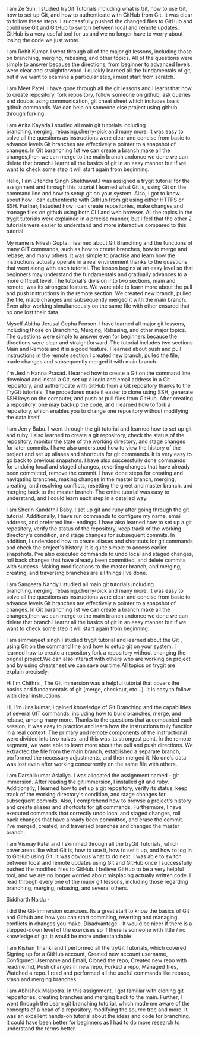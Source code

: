 I am Ze Sun. I studied tryGit Tutorials including what is Git, how to use Git, how to set up Git, and how to authenticate with GitHub from Git. It was clear to follow these steps. I successfully pushed the changed files to GitHub and could use Git and GitHub to switch between local and remote updates. GitHub is a very useful tool for us and we no longer have to worry about losing the code we just wrote.

I am Rohit Kumar. I went through all of the major git lessons, including those on branching, merging, rebasing, and other topics. All of the questions were simple to answer because the directions, from beginner to advanced levels, were clear and straightforward. I quickly learned all the fundamentals of git, but if we want to examine a particular step, i must start from scratch.

I am Meet Patel. I have gone through all the git lessons and I learnt that how to create repository, fork repository, follow someone on github, ask queries and doubts using communication, git cheat sheet which includes basic github commands. We can help on someone else project using github through forking.

I am Anita Kayada.I studied all main git tutorials including branching,merging, rebasing,cherry-pick and many more. It was easy to solve all the questions as instructions were clear and concise from basic to advance levels.Git branches are effectively a pointer to a snapshot of changes.
In Git baranching 1st we can create a branch,make all the changes,then we can merge to the main branch andonce we done we can delete that branch.I learnt all the basics of git in an easy manner but if we want to check some step it will start again from beginning.

Hello, I am Jitendra Singh Shekhawat.I was assigned a trygit tutorial for the assignment and through this tutorial I learned what Git is, using Git on the command line and how to setup git on your system. Also, I got to know about how I can authenticate with GitHub from git using either HTTPS or SSH. Further, I studied how I can create repositories, make changes and manage files on github using both CLI and web browser. All the topics in the trygit tutorials were explained in a precise manner, but I feel that the other 2 tutorials were easier to understand and more interactive compared to this tutorial. 

My name is Nilesh Gupta. I learned about Git Branching and the functions of many GIT commands, such as how to create branches, how to merge and rebase, and many others. It was simple to practise and learn how the instructions actually operate in a real environment thanks to the questions that went along with each tutorial. The lesson begins at an easy level so that beginners may understand the fundamentals and gradually advances to a more difficult level. The tutorial's division into two sections, main and remote, was its strongest feature. We were able to learn more about the pull and push instructions in the remote section. We created new branch, pulled the file, made changes and subsequently merged it with the main branch. Even after working simultaneously on the same file with other ensured that no one lost their data.

Myself Abitha Jerusal Cepha Fenson. I have learned all major git lessons, including those on Branching, Merging, Rebasing, and other major topics. The questions were simple to answer even for beginners because the directions were clear and straightforward. The tutorial includes two sections Main and Remote and it is a good feature. I learned about push and pull instructions in the remote section.I created new branch, pulled the file, made changes and subsequently merged it with main branch.

I'm Jeslin Hanna Prasad. I learned how to create a Git on the command line, download and install a Git, set up a login and email address in a Git repository, and authenticate with GitHub from a Git repository thanks to the TryGit tutorials. The procedures made it easier to clone using SSH, generate SSH keys on the computer, and push or pull files from GitHub. After creating a repository, one may backup the code, and I learned how to fork a repository, which enables you to change one repository without modifying the data itself.

I am Jerry Babu.  I went through the git tutorial and learned how to set up git and ruby. I also learned to create a git repository, check the status of the repository, monitor the state of the working directory, and stage changes for later commits. I have also understood how to view the history of the project and set up aliases and shortcuts for git commands. It is very easy to go back to previous snapshots. I have also successfully done commands for undoing local and staged changes, reverting changes that have already been committed, remove the commit. I have done steps for creating and navigating branches, making changes in the master branch, merging, creating, and resolving conflicts, resetting the greet and master branch, and merging back to the master branch. The entire tutorial was easy to understand, and I could learn each step in a detailed way.

I am Sherin Kandathil Baby. I set up git and ruby after going through the git tutorial. Additionally, I have run commands to configure my name, email address, and preferred line- endings. I have also learned how to set up a git repository, verify the status of the repository, keep track of the working directory's condition, and stage changes for subsequent commits. In addition, I understood how to create aliases and shortcuts for git commands and check the project's history. It is quite simple to access earlier snapshots. I've also executed commands to undo local and staged changes, roll back changes that have already been committed, and delete commits with success. Making modifications to the master branch, and merging, creating, and traversing branches are all things I've done.

I am Sangeeta Nandy.I studied all main git tutorials including branching,merging, rebasing,cherry-pick and many more. It was easy to solve all the questions as instructions were clear and concise from basic to advance levels.Git branches are effectively a pointer to a snapshot of changes. In Git baranching 1st we can create a branch,make all the changes,then we can merge to the main branch andonce we done we can delete that branch.I learnt all the basics of git in an easy manner but if we want to check some step it will start again from beginning.

I am simmerjeet singh.I studied trygit tutorial and learned about the Git , using Git on the command line and how to setup git on your system.
I learned how to create a repository,fork a repository without changing the orignal project.We can also interact with others who are working on project and by using cheatsheet we can save our time.All topics on trygit are explain precisely.

Hi I'm Chithra , The Git immersion was a helpful tutorial that covers the basics and fundamentals of git (merge, checkout, etc…). It is easy to follow with clear instructions.

Hi, I'm Jinalkumar, I gained knowledge of Git Branching and the capabilities of several GIT commands, including how to build branches, merge, and rebase, among many more. Thanks to the questions that accompanied each session, it was easy to practice and learn how the instructions truly function in a real context. The primary and remote components of the instructional were divided into two halves, and this was its strongest point. In the remote segment, we were able to learn more about the pull and push directions. We extracted the file from the main branch, established a separate branch, performed the necessary adjustments, and then merged it. No one's data was lost even after working concurrently on the same file with others.

I am Darshilkumar Aslaliya. I was allocated the assignment named - git immersion. After reading the git immersion, I installed git and ruby.  Additionally, I learned how to set up a git repository, verify its status, keep track of the working directory's condition, and stage changes for subsequent commits. Also, I comprehend how to browse a project's history and create aliases and shortcuts for git commands. Furthermore, I have executed commands that correctly undo local and staged changes, roll back changes that have already been committed, and erase the commit. I've merged, created, and traversed branches and changed the master branch.

I am Vismay Patel and I skimmed through all the tryGit Tutorials, which cover areas like what Git is, how to use it, how to set it up, and how to log in to GitHub using Git. It was obvious what to do next. I was able to switch between local and remote updates using Git and GitHub once I successfully pushed the modified files to GitHub. I believe GitHub to be a very helpful tool, and we are no longer worried about misplacing actually written code. I read through every one of the major git lessons, including those regarding branching, merging, rebasing, and several others.

Siddharth Naidu - 

I did the Git-Immersion exercises. Its a great start to know the basics of Git and Github and how you can start commiting, reverting and managing conflicts in changes you make.
Disadvantage - It would be nicer if there is a stepped-down level of the exercises so if there is someone with little / no knowledge of git, it would be more understandable

I am Kishan Thanki and I performed all the tryGit Tutorials, which covered Signing up for a GitHub account, Created new account username, Configured Username and Email, Cloned the repo, Created new repo with readme.md, Push changes in new repo, Forked a repo, Managed files, Watched a repo. I read and performed all the useful commands like rebase, stash and merging branches.

I am Abhishek Malpotra. In this assignment, I got familiar with cloning git repositories, creating branches and merging back to the main. Further, I went through the Learn git branching tutorial, which made me aware of the concepts of a head of a repository, modifying the source tree and more. It was an excellent hands-on tutorial about the ideas and code for branching. It could have been better for beginners as I had to do more research to understand the terms better.

